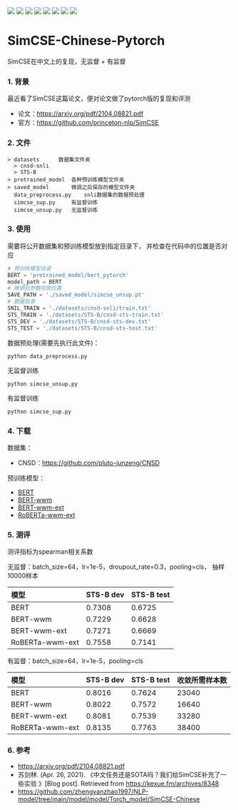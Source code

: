 ![](https://img.shields.io/badge/license-MIT-blue.svg) 
![](https://img.shields.io/badge/Python-3.6.12-blue.svg)
![](https://img.shields.io/badge/torch-1.7.0-brightgreen.svg)
![](https://img.shields.io/badge/transformers-4.4.1-brightgreen.svg)
![](https://img.shields.io/badge/scikitlearn-0.24.0-brightgreen.svg)
![](https://img.shields.io/badge/tqdm-4.49.0-brightgreen.svg)
![](https://img.shields.io/badge/jsonlines-2.0.0-brightgreen.svg)
![](https://img.shields.io/badge/loguru-0.5.3-brightgreen.svg)



# SimCSE-Chinese-Pytorch

SimCSE在中文上的复现，无监督 + 有监督

### 1. 背景

最近看了SimCSE这篇论文，便对论文做了pytorch版的复现和评测

- 论文：https://arxiv.org/pdf/2104.08821.pdf
- 官方：https://github.com/princeton-nlp/SimCSE

### 2. 文件

```shell
> datasets		数据集文件夹
  > cnsd-snli
  > STS-B
> pretrained_model	各种预训练模型文件夹
> saved_model		微调之后保存的模型文件夹
  data_preprocess.py	snli数据集的数据预处理
  simcse_sup.py		有监督训练
  simcse_unsup.py	无监督训练
```

### 3. 使用

需要将公开数据集和预训练模型放到指定目录下， 并检查在代码中的位置是否对应

```python
# 预训练模型目录
BERT = 'pretrained_model/bert_pytorch'
model_path = BERT 
# 微调后参数存放位置
SAVE_PATH = './saved_model/simcse_unsup.pt'
# 数据目录
SNIL_TRAIN = './datasets/cnsd-snli/train.txt'
STS_TRAIN = './datasets/STS-B/cnsd-sts-train.txt'
STS_DEV = './datasets/STS-B/cnsd-sts-dev.txt'
STS_TEST = './datasets/STS-B/cnsd-sts-test.txt'
```

数据预处理(需要先执行此文件)：

```shell
python data_preprocess.py
```

无监督训练

```shell
python simcse_unsup.py
```

有监督训练

```shell
python simcse_sup.py
```

### 4. 下载

数据集：

- CNSD：https://github.com/pluto-junzeng/CNSD

预训练模型：

- [BERT](https://s3.amazonaws.com/models.huggingface.co/bert/bert-base-chinese.tar.gz)
- [BERT-wwm](https://drive.google.com/file/d/1AQitrjbvCWc51SYiLN-cJq4e0WiNN4KY/view)
- [BERT-wwm-ext](https://drive.google.com/file/d/1iNeYFhCBJWeUsIlnW_2K6SMwXkM4gLb_/view)
- [RoBERTa-wwm-ext](https://drive.google.com/file/d/1eHM3l4fMo6DsQYGmey7UZGiTmQquHw25/view)

### 5. 测评

测评指标为spearman相关系数

无监督：batch_size=64，lr=1e-5，droupout_rate=0.3，pooling=cls， 抽样10000样本

| 模型            | STS-B dev | STS-B test |
| :-------------- | --------- | ---------- |
| BERT            | 0.7308    | 0.6725     |
| BERT-wwm        | 0.7229    | 0.6628     |
| BERT-wwm-ext    | 0.7271    | 0.6669     |
| RoBERTa-wwm-ext | 0.7558    | 0.7141     |

有监督：batch_size=64，lr=1e-5，pooling=cls

| 模型            | STS-B dev | STS-B test | 收敛所需样本数 |
| :-------------- | --------- | ---------- | -------------- |
| BERT            | 0.8016    | 0.7624     | 23040          |
| BERT-wwm        | 0.8022    | 0.7572     | 16640          |
| BERT-wwm-ext    | 0.8081    | 0.7539     | 33280          |
| RoBERTa-wwm-ext | 0.8135    | 0.7763     | 38400          |

### 6. 参考

- https://arxiv.org/pdf/2104.08821.pdf
- 苏剑林. (Apr. 26, 2021). 《中文任务还是SOTA吗？我们给SimCSE补充了一些实验 》[Blog post]. Retrieved from https://kexue.fm/archives/8348
- https://github.com/zhengyanzhao1997/NLP-model/tree/main/model/model/Torch_model/SimCSE-Chinese









